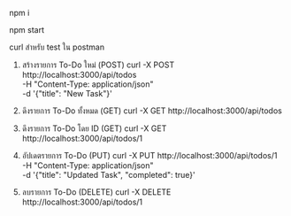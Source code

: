 npm i

npm start

curl สำหรับ test ใน postman

1. สร้างรายการ To-Do ใหม่ (POST)
curl -X POST http://localhost:3000/api/todos \
-H "Content-Type: application/json" \
-d '{"title": "New Task"}'

2. ดึงรายการ To-Do ทั้งหมด (GET)
curl -X GET http://localhost:3000/api/todos

3. ดึงรายการ To-Do โดย ID (GET)
curl -X GET http://localhost:3000/api/todos/1

4. อัปเดตรายการ To-Do (PUT)
curl -X PUT http://localhost:3000/api/todos/1 \
-H "Content-Type: application/json" \
-d '{"title": "Updated Task", "completed": true}'

5. ลบรายการ To-Do (DELETE)
curl -X DELETE http://localhost:3000/api/todos/1